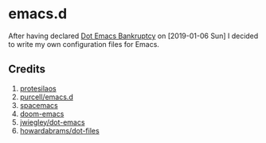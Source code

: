 # emacs.d

After having declared [Dot Emacs
Bankruptcy](https://www.emacswiki.org/emacs/DotEmacsBankruptcy) on
[2019-01-06 Sun] I decided to write my own configuration files for
Emacs.

## Credits

1. [protesilaos](https://gitlab.com/protesilaos/dotfiles/)
1. [purcell/emacs.d](https://github.com/purcell/emacs.d)
2. [spacemacs](https://github.com/syl20bnr/spacemacs)
3. [doom-emacs](https://github.com/hlissner/doom-emacs)
4. [jwiegley/dot-emacs](https://github.com/jwiegley/dot-emacs)
5. [howardabrams/dot-files](https://github.com/howardabrams/dot-files)
